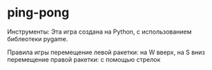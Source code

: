 # ping-pong
Инструменты:
Эта игра создана на Python, с использованием библеотеки pygame.

Правила игры
перемещение левой ракетки: на W вверх, на S вниз
перемещение правой ракетки: с помощью стрелок
